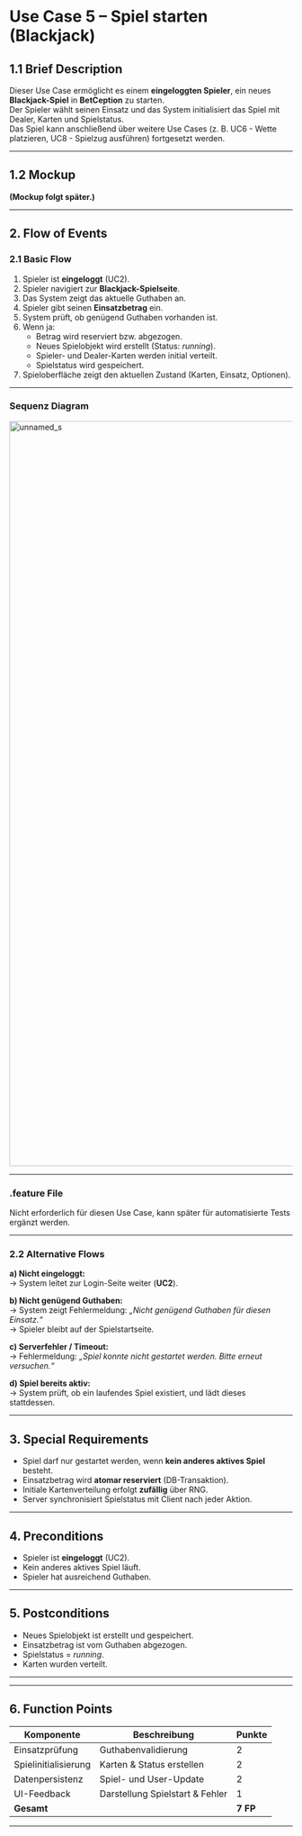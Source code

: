 # Use Case 5 – Spiel starten (Blackjack)

## 1.1 Brief Description
Dieser Use Case ermöglicht es einem **eingeloggten Spieler**, ein neues **Blackjack-Spiel** in **BetCeption** zu starten.  
Der Spieler wählt seinen Einsatz und das System initialisiert das Spiel mit Dealer, Karten und Spielstatus.  
Das Spiel kann anschließend über weitere Use Cases (z. B. UC6 - Wette platzieren, UC8 - Spielzug ausführen) fortgesetzt werden.

---

## 1.2 Mockup
<!--
**Mockup:**  
- Spielübersicht mit folgenden Elementen:
  - Einsatzfeld (Input)
  - Button: **„Spiel starten“**
  - Anzeige: aktuelles Guthaben
  - Kartenplatzhalter (Dealer + Spieler)
- Nach dem Start:
  - Zwei Spieler-Karten, eine Dealer-Karte sichtbar
-->
**(Mockup folgt später.)**

---
<!--
## 1.3 Screenshots
- Startseite des Spiels mit Einsatzfeld  
- Nach Start: Tisch mit Karten  
- Anzeige von Einsatz und Guthaben  

*(Screenshots folgen später.)*

---
-->
## 2. Flow of Events

### 2.1 Basic Flow
1. Spieler ist **eingeloggt** (UC2).  
2. Spieler navigiert zur **Blackjack-Spielseite**.  
3. Das System zeigt das aktuelle Guthaben an.  
4. Spieler gibt seinen **Einsatzbetrag** ein.  
5. System prüft, ob genügend Guthaben vorhanden ist.  
6. Wenn ja:
   - Betrag wird reserviert bzw. abgezogen.
   - Neues Spielobjekt wird erstellt (Status: *running*).
   - Spieler- und Dealer-Karten werden initial verteilt.
   - Spielstatus wird gespeichert.
7. Spieloberfläche zeigt den aktuellen Zustand (Karten, Einsatz, Optionen).

---

### Sequenz Diagram
<img width="1553" height="1324" alt="unnamed_s" src="https://github.com/user-attachments/assets/ad209437-e37c-48f0-8cb0-fd5a000dc973" />

---

### .feature File
<!--
```
Feature: Spiel starten (Blackjack)
  Scenario: Spieler startet ein neues Spiel
    Given der Spieler ist eingeloggt
    And er hat genügend Guthaben
    When er einen Einsatz eingibt und auf "Spiel starten" klickt
    Then wird ein neues Spiel initialisiert
    And die Startkarten werden ausgeteilt
```
-->
Nicht erforderlich für diesen Use Case, kann später für automatisierte Tests ergänzt werden.

---

### 2.2 Alternative Flows

**a) Nicht eingeloggt:**  
→ System leitet zur Login-Seite weiter (**UC2**).

**b) Nicht genügend Guthaben:**  
→ System zeigt Fehlermeldung: *„Nicht genügend Guthaben für diesen Einsatz.“*  
→ Spieler bleibt auf der Spielstartseite.

**c) Serverfehler / Timeout:**  
→ Fehlermeldung: *„Spiel konnte nicht gestartet werden. Bitte erneut versuchen.“*

**d) Spiel bereits aktiv:**  
→ System prüft, ob ein laufendes Spiel existiert, und lädt dieses stattdessen.

---

## 3. Special Requirements
- Spiel darf nur gestartet werden, wenn **kein anderes aktives Spiel** besteht.  
- Einsatzbetrag wird **atomar reserviert** (DB-Transaktion).  
- Initiale Kartenverteilung erfolgt **zufällig** über RNG.
  <!--- RNG muss **kryptographisch sicher** sein.--> 
- Server synchronisiert Spielstatus mit Client nach jeder Aktion.
  <!--- Spielstatus wird persistiert in `games`-Tabelle.  -->
<!--- Das Spielobjekt enthält:
  - game_id  
  - player_id  
  - dealer_cards  
  - player_cards  
  - bet_amount  
  - status ("running", "finished")  
  - created_at -->
---

## 4. Preconditions
- Spieler ist **eingeloggt** (UC2).  
- Kein anderes aktives Spiel läuft.  
- Spieler hat ausreichend Guthaben.

---

## 5. Postconditions
- Neues Spielobjekt ist erstellt und gespeichert.  
- Einsatzbetrag ist vom Guthaben abgezogen.  
- Spielstatus = *running*.  
- Karten wurden verteilt.

---
<!--
### 5.1 Save changes / Sync with server
**Persistente Datenbanktabellen (Beispiel):**
```sql
INSERT INTO games (player_id, bet_amount, dealer_cards, player_cards, status, created_at)
VALUES (:player_id, :bet, :dealer_cards, :player_cards, 'running', NOW());
UPDATE users SET balance = balance - :bet WHERE id = :player_id;
```

Server antwortet mit:
```json
{
  "game_id": 123,
  "player_cards": ["10♠", "A♥"],
  "dealer_cards": ["7♣"],
  "balance": 950,
  "status": "running"
}
```
-->
---

## 6. Function Points
| Komponente | Beschreibung | Punkte |
|-------------|---------------|--------|
| Einsatzprüfung | Guthabenvalidierung | 2 |
| Spielinitialisierung | Karten & Status erstellen | 2 |
| Datenpersistenz | Spiel- und User-Update | 2 |
| UI-Feedback | Darstellung Spielstart & Fehler | 1 |
| **Gesamt** |  | **7 FP** |

---
<!--
## 7. Technische Hinweise
**API-Endpoint:**
```
POST /api/game/start
Authorization: Bearer <JWT>
Body: { "bet_amount": 50 }
```

**Antworten:**
```
200 OK { game_id, player_cards, dealer_cards, balance, status }
400 Bad Request { error: "insufficient_balance" }
409 Conflict { error: "active_game_exists" }
500 Internal Server Error { error: "server_error" }
```

**Serverlogik (Pseudocode):**
```pseudo
if user.balance < bet:
    return 400, { error: "insufficient_balance" }
if existsActiveGame(user.id):
    return 409, { error: "active_game_exists" }

cards = shuffleDeck()
player_cards = draw(cards, 2)
dealer_cards = draw(cards, 1)

transaction:
  insertGame(user.id, bet, player_cards, dealer_cards, "running")
  updateBalance(user.id, -bet)
commit

return 200, { game_id, player_cards, dealer_cards, balance: user.balance - bet, status: "running" }
```

---
-->
